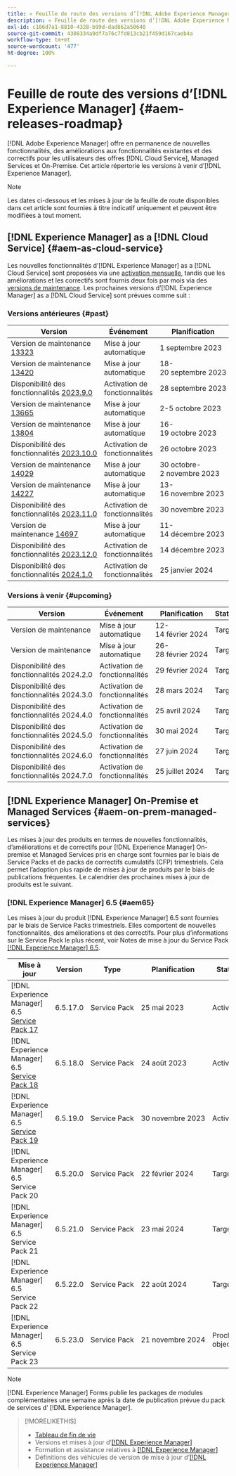 ```yaml
---
title: « Feuille de route des versions d’[!DNL Adobe Experience Manager] »
description: « Feuille de route des versions d’[!DNL Adobe Experience Manager] »
exl-id: c106d7a1-8810-4328-b99d-dad862a50640
source-git-commit: 4308334a9df7a76c7fd813cb21f459d167caeb4a
workflow-type: tm+mt
source-wordcount: '477'
ht-degree: 100%

---
```


# Feuille de route des versions d’[!DNL Experience Manager] {#aem-releases-roadmap}

[!DNL Adobe Experience Manager] offre en permanence de nouvelles fonctionnalités, des améliorations aux fonctionnalités existantes et des correctifs pour les utilisateurs des offres [!DNL Cloud Service], Managed Services et On-Premise. Cet article répertorie les versions à venir d’[!DNL Experience Manager].

>[!NOTE]
>
>Les dates ci-dessous et les mises à jour de la feuille de route disponibles dans cet article sont fournies à titre indicatif uniquement et peuvent être modifiées à tout moment.

## [!DNL Experience Manager] as a [!DNL Cloud Service] {#aem-as-cloud-service}

Les nouvelles fonctionnalités d’[!DNL Experience Manager] as a [!DNL Cloud Service] sont proposées via une [activation mensuelle](https://experienceleague.adobe.com/docs/experience-manager-cloud-service/content/release-notes/release-notes/release-notes-current.html?lang=fr), tandis que les améliorations et les correctifs sont fournis deux fois par mois via des [versions de maintenance](https://experienceleague.adobe.com/docs/experience-manager-cloud-service/content/release-notes/maintenance/latest.html?lang=fr).
Les prochaines versions d’[!DNL Experience Manager] as a [!DNL Cloud Service] sont prévues comme suit :

### Versions antérieures {#past}

| Version | Événement | Planification | Statut |
|---|---|---|---|
| Version de maintenance [13323](https://experienceleague.adobe.com/docs/experience-manager-cloud-service/content/release-notes/maintenance/2023/2023.9.0.html?lang=fr#release-13323) | Mise à jour automatique | 1 septembre 2023 | Mise à jour |
| Version de maintenance [13420](https://experienceleague.adobe.com/docs/experience-manager-cloud-service/content/release-notes/maintenance/2023/2023.9.0.html?lang=fr#release-13420) | Mise à jour automatique | 18-20 septembre 2023 | Mise à jour |
| Disponibilité des fonctionnalités [2023.9.0](https://experienceleague.adobe.com/docs/experience-manager-cloud-service/content/release-notes/release-notes/2023/release-notes-2023-9-0.html?lang=fr) | Activation de fonctionnalités | 28 septembre 2023 | Activé |
| Version de maintenance [13665](https://experienceleague.adobe.com/docs/experience-manager-cloud-service/content/release-notes/maintenance/2023/2023.10.0.html?lang=fr#release-13665) | Mise à jour automatique | 2-5 octobre 2023 | Mise à jour |
| Version de maintenance [13804](https://experienceleague.adobe.com/docs/experience-manager-cloud-service/content/release-notes/maintenance/2023/2023.10.0.html?lang=fr#release-13804) | Mise à jour automatique | 16-19 octobre 2023 | Mise à jour |
| Disponibilité des fonctionnalités [2023.10.0](https://experienceleague.adobe.com/docs/experience-manager-cloud-service/content/release-notes/release-notes/2023/release-notes-2023-10-0.html?lang=fr) | Activation de fonctionnalités | 26 octobre 2023 | Activé |
| Version de maintenance [14029](https://experienceleague.adobe.com/docs/experience-manager-cloud-service/content/release-notes/maintenance/2023/2023.11.0.html?lang=fr#release-14029) | Mise à jour automatique | 30 octobre-2 novembre 2023 | Mise à jour |
| Version de maintenance [14227](https://experienceleague.adobe.com/docs/experience-manager-cloud-service/content/release-notes/maintenance/2023/2023.11.0.html#release-14227?lang=fr) | Mise à jour automatique | 13-16 novembre 2023 | Mise à jour |
| Disponibilité des fonctionnalités [2023.11.0](https://experienceleague.adobe.com/docs/experience-manager-cloud-service/content/release-notes/release-notes/2023/release-notes-2023-11-0.html?lang=fr) | Activation de fonctionnalités | 30 novembre 2023 | Activé |
| Version de maintenance [14697](https://experienceleague.adobe.com/docs/experience-manager-cloud-service/content/release-notes/maintenance/latest.html?lang=fr) | Mise à jour automatique | 11-14 décembre 2023 | Mise à jour |
| Disponibilité des fonctionnalités [2023.12.0](https://experienceleague.adobe.com/docs/experience-manager-cloud-service/content/release-notes/release-notes/2023/release-notes-2023-12-0.html?lang=fr) | Activation de fonctionnalités | 14 décembre 2023 | Activé |
| Disponibilité des fonctionnalités [2024.1.0](https://experienceleague.adobe.com/docs/experience-manager-cloud-service/content/release-notes/release-notes/release-notes-current.html?lang=fr) | Activation de fonctionnalités | 25 janvier 2024 | Activé |

### Versions à venir {#upcoming}

| Version | Événement | Planification | Statut |
|---|---|---|---|
| Version de maintenance | Mise à jour automatique | 12-14 février 2024 | Target |
| Version de maintenance | Mise à jour automatique | 26-28 février 2024 | Target |
| Disponibilité des fonctionnalités 2024.2.0 | Activation de fonctionnalités | 29 février 2024 | Target |
| Disponibilité des fonctionnalités 2024.3.0 | Activation de fonctionnalités | 28 mars 2024 | Target |
| Disponibilité des fonctionnalités 2024.4.0 | Activation de fonctionnalités | 25 avril 2024 | Target |
| Disponibilité des fonctionnalités 2024.5.0 | Activation de fonctionnalités | 30 mai 2024 | Target |
| Disponibilité des fonctionnalités 2024.6.0 | Activation de fonctionnalités | 27 juin 2024 | Target |
| Disponibilité des fonctionnalités 2024.7.0 | Activation de fonctionnalités | 25 juillet 2024 | Target |

## [!DNL Experience Manager] On-Premise et Managed Services {#aem-on-prem-managed-services}

Les mises à jour des produits en termes de nouvelles fonctionnalités, d’améliorations et de correctifs pour [!DNL Experience Manager] On-premise et Managed Services pris en charge sont fournies par le biais de Service Packs et de packs de correctifs cumulatifs (CFP) trimestriels. Cela permet l’adoption plus rapide de mises à jour de produits par le biais de publications fréquentes. Le calendrier des prochaines mises à jour de produits est le suivant.

### [!DNL Experience Manager] 6.5 {#aem65}

Les mises à jour du produit [!DNL Experience Manager] 6.5 sont fournies par le biais de Service Packs trimestriels. Elles comportent de nouvelles fonctionnalités, des améliorations et des correctifs. Pour plus d’informations sur le Service Pack le plus récent, voir Notes de mise à jour du Service Pack [[!DNL Experience Manager] 6.5](https://experienceleague.adobe.com/docs/experience-manager-65/release-notes/release-notes.html?lang=fr).

| Mise à jour | Version | Type | Planification | Statut |
|---|---|---|---|---|
| [!DNL Experience Manager] 6.5 [Service Pack 17](https://experienceleague.adobe.com/docs/experience-manager-65/release-notes/service-pack/6.5.17.html?lang=fr) | 6.5.17.0 | Service Pack | 25 mai 2023 | Activé |
| [!DNL Experience Manager] 6.5 [Service Pack 18](https://experienceleague.adobe.com/docs/experience-manager-65/release-notes/service-pack/6.5.18.html?lang=fr) | 6.5.18.0 | Service Pack | 24 août 2023 | Activé |
| [!DNL Experience Manager] 6.5 [Service Pack 19](https://experienceleague.adobe.com/docs/experience-manager-65/release-notes/release-notes.html?lang=fr) | 6.5.19.0 | Service Pack | 30 novembre 2023 | Activé |
| [!DNL Experience Manager] 6.5 Service Pack 20 | 6.5.20.0 | Service Pack | 22 février 2024 | Target |
| [!DNL Experience Manager] 6.5 Service Pack 21 | 6.5.21.0 | Service Pack | 23 mai 2024 | Target |
| [!DNL Experience Manager] 6.5 Service Pack 22 | 6.5.22.0 | Service Pack | 22 août 2024 | Target |
| [!DNL Experience Manager] 6.5 Service Pack 23 | 6.5.23.0 | Service Pack | 21 novembre 2024 | Prochain objectif |

>[!NOTE]
>
>[!DNL Experience Manager] Forms publie les packages de modules complémentaires une semaine après la date de publication prévue du pack de services d’ [!DNL Experience Manager].

>[!MORELIKETHIS]
>
>* [Tableau de fin de vie](https://helpx.adobe.com/fr/support/programs/eol-matrix.html)
>* Versions et mises à jour d’[[!DNL Experience Manager] ](https://experienceleague.adobe.com/docs/experience-manager-release-information/aem-release-updates/aem-releases-updates.html?lang=fr)
>* Formation et assistance relatives à [[!DNL Experience Manager] ](https://experienceleague.adobe.com/docs/experience-manager-cloud-service.html?lang=fr)
>* Définitions des véhicules de version de mise à jour d’[[!DNL Experience Manager] ](/help/using/update-release-vehicle-definitions.md)
